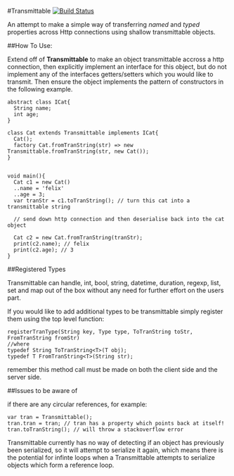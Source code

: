 #Transmittable [![Build Status](https://drone.io/github.com/0xor1/transmittable/status.png)](https://drone.io/github.com/0xor1/transmittable/latest)

An attempt to make a simple way of transferring *named* and *typed* properties across Http
connections using shallow transmittable objects.

##How To Use:

Extend off of **Transmittable** to make an object transmittable accross a http 
connection, then explicitly implement an interface for this object, but do not 
implement any of the interfaces getters/setters which you would like to transmit.
Then ensure the object implements the pattern of constructors in the following example.

```
abstract class ICat{
  String name;
  int age;
}

class Cat extends Transmittable implements ICat{
  Cat();
  factory Cat.fromTranString(str) => new Transmittable.fromTranString(str, new Cat());
}


void main(){
  Cat c1 = new Cat()
  ..name = 'felix'
  ..age = 3;
  var tranStr = c1.toTranString(); // turn this cat into a transmittable string
  
  // send down http connection and then deserialise back into the cat object
  
  Cat c2 = new Cat.fromTranString(tranStr);
  print(c2.name); // felix
  print(c2.age); // 3
}
```

##Registered Types

Transmittable can handle, int, bool, string, datetime, duration, regexp, list,
set and map out of the box without any need for further effort on the users part.

If you would like to add additional types to be transmittable simply register them
using the top level function:

```
registerTranType(String key, Type type, ToTranString toStr, FromTranString fromStr)
//where
typedef String ToTranString<T>(T obj);
typedef T FromTranString<T>(String str);
```
remember this method call must be made on both the client side and the server side.

##Issues to be aware of

if there are any circular references, for example:

```
var tran = Transmittable();
tran.tran = tran; // tran has a property which points back at itself!
tran.toTranString(); // will throw a stackoverflow error
```

Transmittable currently has no way of detecting if an object has previously been
serialized, so it will attempt to serialize it again, which
means there is the potential for infinte loops when a Transmittable attempts to
serialize objects which form a reference loop.